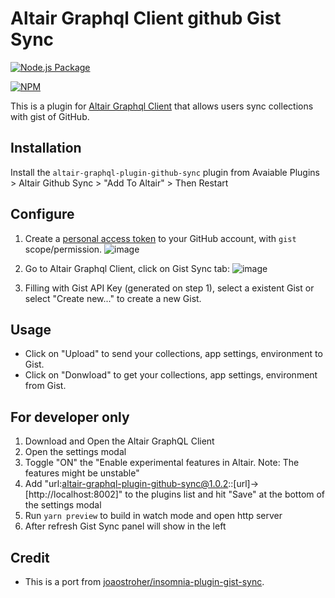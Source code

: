 # Altair Graphql Client github Gist Sync

[![Node.js Package](https://github.com/boydaihungst/altair-graphql-plugin-github-sync/actions/workflows/npm-publish.yml/badge.svg)](https://github.com/boydaihungst/altair-graphql-plugin-github-sync/actions/workflows/npm-publish.yml)

[![NPM](https://nodei.co/npm/altair-graphql-plugin-github-sync.png?compact=true)](https://npmjs.org/package/altair-graphql-plugin-github-sync)

This is a plugin for [Altair Graphql Client](https://altair.sirmuel.design) that allows users sync collections with gist of GitHub.

## Installation

Install the `altair-graphql-plugin-github-sync` plugin from Avaiable Plugins > Altair Github Sync > "Add To Altair" > Then Restart

## Configure

1. Create a [personal access token](https://github.com/settings/tokens) to your GitHub account, with `gist` scope/permission.
   ![image](https://user-images.githubusercontent.com/38396158/145697965-3f6e6a04-e946-43eb-9353-b08c589caef7.png)

2. Go to Altair Graphql Client, click on Gist Sync tab:
   ![image](https://user-images.githubusercontent.com/38396158/145697934-10a4e019-1bf4-4524-be2e-77a01beed5be.png)

3. Filling with Gist API Key (generated on step 1), select a existent Gist or select "Create new..." to create a new Gist.

## Usage

- Click on "Upload" to send your collections, app settings, environment to Gist.
- Click on "Donwload" to get your collections, app settings, environment from Gist.

## For developer only

1. Download and Open the Altair GraphQL Client
2. Open the settings modal
3. Toggle "ON" the "Enable experimental features in Altair. Note: The features might be unstable"
4. Add "url:altair-graphql-plugin-github-sync@1.0.2::[url]->[http://localhost:8002]" to the plugins list and hit "Save" at the bottom of the settings modal
5. Run `yarn preview` to build in watch mode and open http server
6. After refresh Gist Sync panel will show in the left

## Credit

- This is a port from [joaostroher/insomnia-plugin-gist-sync](https://github.com/joaostroher/insomnia-plugin-gist-sync).
